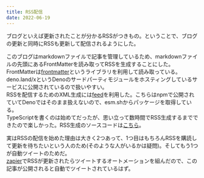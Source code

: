 ```yaml
---
title: RSS配信
date: 2022-06-19
---
```

ブログといえば更新されたことが分かるRSSがつきもの。ということで、ブログの更新と同時にRSSも更新して配信されるようにした。

このブログはmarkdownファイルで記事を管理しているため、markdownファイルの先頭にあるFrontMatterを読み取ってRSSを生成することにした。FrontMatterは[frontmatter](https://github.com/kt3k/frontmatter)というライブラリを利用して読み取っている。
deno.land/xというDenoのサードパーティモジュールをホスティングしているサービスに公開されているので扱いやすい。  
RSSを配信するためのXML生成には[feed](https://www.npmjs.com/package/feed)を利用した。こちらはnpmで公開されていてDenoではそのまま扱えないので、esm.shからパッケージを取得している。  
TypeScriptを書くのは始めてだったが、思い立って数時間でRSS生成するまでできたので楽しかった。RSS生成のソースコードは[こちら](https://github.com/r4wxii/blog-by-diplodocus/blob/master/rss.ts)。

実はRSSの配信を始めた理由は大きく2つあって、1つ目はもちろんRSSを購読して更新を待ちたいという人のため(そのような人がいるかは疑問)。そしてもう1つが自動ツイートのためだ。  
[zapier](https://zapier.com/)でRSSが更新されたらツイートするオートメーションを組んだので、この記事が公開されると自動でツイートされているはず。
